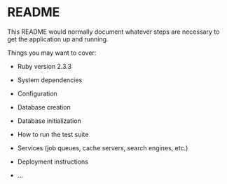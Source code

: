 # README

This README would normally document whatever steps are necessary to get the
application up and running.

Things you may want to cover:

* Ruby version 2.3.3

* System dependencies

* Configuration

* Database creation

* Database initialization

* How to run the test suite

* Services (job queues, cache servers, search engines, etc.)

* Deployment instructions

* ...
